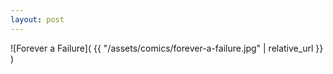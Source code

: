 ```yaml
---
layout: post
---
```


![Forever a Failure]( {{ "/assets/comics/forever-a-failure.jpg" | relative_url }} )
